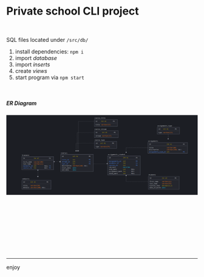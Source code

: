 # Private school CLI project

<br>

SQL files located under `/src/db/`

1. install dependencies: `npm i `
2. import _database_
3. import _inserts_
4. create _views_
5. start program via `npm start`

<br>

##### ER Diagram

![diagram](./src/db/diagram.png)

<br>
<br>
<br>
<br>
<br>
<br>
<br>
<br>

---

enjoy
